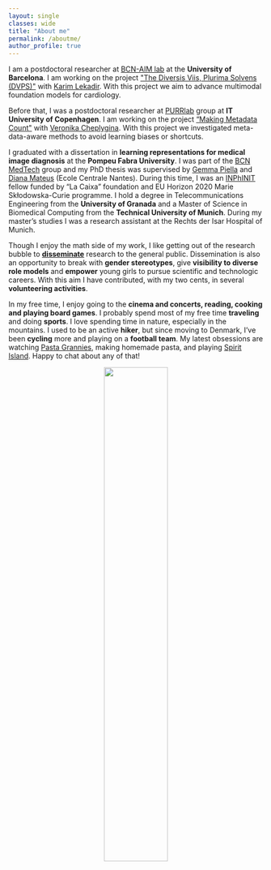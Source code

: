 ```yaml
---
layout: single
classes: wide
title: "About me"
permalink: /aboutme/
author_profile: true
---
```

I am a postdoctoral researcher at [BCN-AIM lab](https://www.bcn-aim.org/) at the **University of Barcelona**. I am working on the project ["The Diversis Viis, Plurima Solvens (DVPS)"](https://www.bcn-aim.org/dvps/) with [Karim Lekadir](https://www.bcn-aim.org/about-us/the-team/). With this project we aim to advance multimodal foundation models for cardiology.

Before that, I was a postdoctoral researcher at [PURRlab](https://purrlab.github.io/) group at **IT University of Copenhagen**. I am working on the project [“Making Metadata Count"](https://ameliajimenez.github.io/portfolio/portfolio-4) with [Veronika Cheplygina](https://veronikach.com/). With this project we investigated meta-data-aware methods to avoid learning biases or shortcuts.

I graduated with a dissertation in **learning representations for medical image diagnosis** at the **Pompeu Fabra University**. I was part of the [BCN MedTech](https://www.upf.edu/web/bcn-medtech/) group and my PhD thesis was supervised by [Gemma Piella](https://www.upf.edu/web/simbiosys/entry/-/-/37215/adscripcion/gemma-piella) and [Diana Mateus](https://www.ls2n.fr/annuaire/Diana%20MATEUS/) (Ecole Centrale Nantes). During this time, I was an [INPhINIT](https://fundacionlacaixa.org/en/inphinit-doctoral-fellowships-call) fellow funded by “La Caixa” foundation and EU Horizon 2020 Marie Skłodowska-Curie programme. I hold a degree in Telecommunications Engineering from the **University of Granada** and a Master of Science in Biomedical Computing from the **Technical University of Munich**. During my master’s studies I was a research assistant at the Rechts der Isar Hospital of Munich.

Though I enjoy the math side of my work, I like getting out of the research bubble to **[disseminate](https://ameliajimenez.github.io/outreach/)** research to the general public. Dissemination is also an opportunity to break with **gender stereotypes**, give **visibility to diverse role models** and **empower** young girls to pursue scientific and technologic careers. With this aim I have contributed, with my two cents, in several **volunteering activities**.

In my free time, I enjoy going to the **cinema and concerts, reading, cooking and playing board games**. I probably spend most of my free time **traveling** and doing **sports**. I love spending time in nature, especially in the mountains. I used to be an active **hiker**, but since moving to Denmark, I’ve been **cycling** more and playing on a **football team**. My latest obsessions are watching [Pasta Grannies](https://www.youtube.com/@pastagrannies), making homemade pasta, and playing [Spirit Island](https://boardgamegeek.com/boardgame/162886/spirit-island). Happy to chat about any of that!

<p align="center"><img width="50%" src="../images/travessa-montseny.jpg"  /></p>
